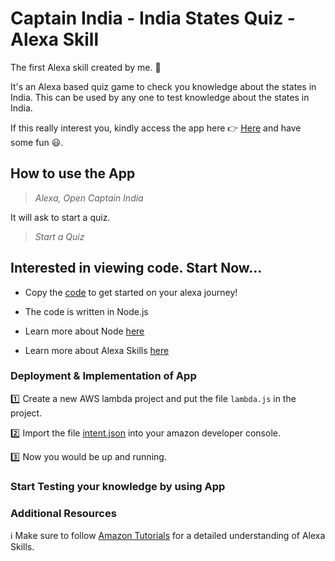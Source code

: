 # Captain India - India States Quiz - Alexa Skill

The first Alexa skill created by me. :tada:

It's an Alexa based quiz game to check you knowledge about the states in India. This can be used by any one to test knowledge about the states in India. 

If this really interest you, kindly access the app here :point_right: [Here](https://www.amazon.in/Captain-India-States-Quiz/dp/B077NMGT4R/) and have some fun :smiley:.

## How to use the App

> _Alexa, Open Captain India_

It will ask to start a quiz.

> _Start a Quiz_

## Interested in viewing code. Start Now...

* Copy the [code](Files/) to get started on your alexa journey!

* The code is written in Node.js

* Learn more about Node [here](https://nodejs.org)

* Learn more about Alexa Skills [here](https://developer.amazon.com/es/alexa-skills-kit/learn)

### Deployment & Implementation of App

:one: Create a new AWS lambda project and put the file ```lambda.js``` in the project.

:two: Import the file [intent.json](Files/intent.json) into your amazon developer console.

:three: Now you would be up and running.

### Start Testing your knowledge by using App 

### Additional Resources

:information_source: Make sure to follow [Amazon Tutorials](https://developer.amazon.com/es/alexa-skills-kit/alexa-skill-quick-start-tutorial-nodejs) for a detailed understanding of Alexa Skills.
